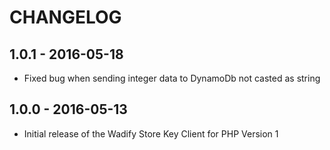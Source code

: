 # CHANGELOG

## 1.0.1 - 2016-05-18

* Fixed bug when sending integer data to DynamoDb not casted as string

## 1.0.0 - 2016-05-13

* Initial release of the Wadify Store Key Client for PHP Version 1